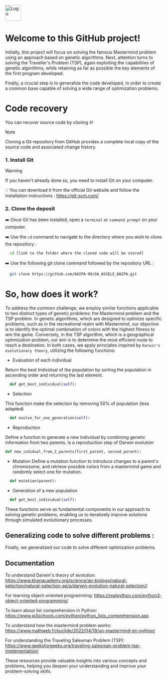 <img src="https://upload.wikimedia.org/wikipedia/fr/e/e9/EPF_logo_2021.png" alt="Logo" width="50">



# Welcome to this GitHub project!

Initially, this project will focus on solving the famous Mastermind problem using an approach based on genetic algorithms. Next, attention turns to solving the Traveller's Problem (TSP), again exploiting the capabilities of genetic algorithms, while retaining as far as possible the key elements of the first program developed.

Finally, a crucial step is to generalize the code developed, in order to create a common base capable of solving a wide range of optimization problems. 


# Code recovery

You can recover source code by cloning it!

> [!NOTE]
> Cloning a Git repository from GitHub provides a complete local copy of the source code and associated change history. 

### 1. Install Git

> [!WARNING]
> If you haven't already done so, you need to install Git on your computer.

💡 You can download it from the official Git website and follow the installation instructions : https://git-scm.com/

### 2. Clone the deposit 

➡️ Once Git has been installed, open a `terminal` or `command prompt` on your computer.</font>

➡️ Use the `cd` command to navigate to the directory where you wish to clone the repository :

```bash
  cd [link to the folder where the cloned code will be stored]
```
➡️ Use the following git clone command followed by the repository URL :

```bash
  git clone https://github.com/DAIPA-99/GA_ASSELE_DAIPA.git
```

# So, how does it work?
To address the common challenge, we employ similar functions applicable to two distinct types of genetic problems: the Mastermind problem and the TSP problem.
In genetic algorithms, which are designed to optimize specific problems, such as in the recreational realm with Mastermind, our objective is to identify the optimal combination of colors with the highest fitness to win the game. Conversely, in the TSP algorithm, which is a geographical optimization problem, our aim is to determine the most efficient route to reach a destination.
In both cases, we apply principles inspired by `Darwin's evolutionary theory`, utilizing the following functions:

* Evaluation of each individual

Return the best Individual of the population by sorting the population in ascending order and returning the last element.
```python
  def get_best_individual(self):
```

* Selection
  
This function make the selection by removing 50% of population (less adapted)
```python
  def evolve_for_one_generation(self):
```

* Reproduction

Define a function to generate a new individual by combining genetic information from two parents. Is a reproduction step of Darwin evolution
  ```python
  def new_indidual_from_2_parents(first_parent, second_parent):
```

* Mutation
Define a mutation function to introduce changes to a parent's chromosome, and retrieve possible colors from a mastermind game and randomly select one for mutation.
```python
  def mutation(parent):
```

* Generation of a new population
```python
  def get_best_individual(self):
```

These functions serve as fundamental components in our approach to solving genetic problems, enabling us to iteratively improve solutions through simulated evolutionary processes.


## Generalizing code to solve different problems :
Finally, we generalized our code to solve different optimization problems. 

    
## Documentation

To understand Darwin's theory of evolution: https://www.khanacademy.org/science/ap-biology/natural-selection/natural-selection-ap/a/darwin-evolution-natural-selection/)

For learning object-oriented programming: https://realpython.com/python3-object-oriented-programming/

To learn about list comprehension in Python: https://www.w3schools.com/python/python_lists_comprehension.asp

To understand how the mastermind problem works: https://www.mathweb.fr/euclide/2022/04/19/un-mastermind-en-python/

For understanding the Traveling Salesman Problem (TSP): https://www.geeksforgeeks.org/traveling-salesman-problem-tsp-implementation/

These resources provide valuable insights into various concepts and problems, helping you deepen your understanding and improve your problem-solving skills.
